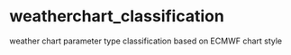 # weatherchart_classification
weather chart parameter type classification based on ECMWF chart style